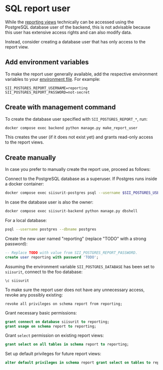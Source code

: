 # SQL report user

While the [reporting views](../../user/report-views.md) technically can be accessed using the PostgreSQL database user of the backend, this is not advisable because this user has extensive access rights and can also modify data.

Instead, consider creating a database user that has only access to the report view.

## Add environment variables

To make the report user generally available, add the respective environment variables to your [environment file](../configuration/environment-file.md). For example:

```dotenv
SII_POSTGRES_REPORT_USERNAME=reporting
SII_POSTGRES_REPORT_PASSWORD=not-secret
```

## Create with management command

To create the database user specified with `SII_POSTGRES_REPORT_*`, run:

```bash
docker compose exec backend python manage.py make_report_user
```

This creates the user (if it does not exist yet) and grants read-only access to the report views.

## Create manually

In case you prefer to manually create the report use, proceed as follows:

Connect to the PostgreSQL database as a superuser. If Postgres runs inside a docker container:

```bash
docker compose exec siisurit-postgres psql --username $SII_POSTGRES_USERNAME --dbname $SII_POSTGRES_DATABASE
```

In case the database user is also the owner:

```bash
docker compose exec siisurit-backend python manage.py dbshell
```

For a local database:

```bash
psql --username postgres --dbname postgres
```

Create the new user named "reporting" (replace "TODO" with a strong password):

```sql
-- Replace TODO with value from SII_POSTGRES_REPORT_PASSWORD.
create user reporting with password 'TODO';
```

Assuming the environment variable `SII_POSTGRES_DATABASE` has been set to `siisurit`, connect to the foo database:

```
\c siisurit
```

To make sure the report user does not have any unnecessary access, revoke any possibly existing:

```postgresql
revoke all privileges on schema report from reporting;
```

Grant necessary basic permissions:

```sql
grant connect on database siisurit to reporting;
grant usage on schema report to reporting;
```

Grant `select` permission on existing report views:

```sql
grant select on all tables in schema report to reporting;
```

Set up default privileges for future report views:

```sql
alter default privileges in schema report grant select on tables to reporting;
```
